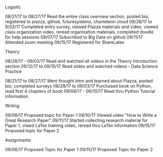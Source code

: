 
Logistic

08/21/17 to 08/27/17 Read the entire class overview section, posted bio, registered to piazza, github, futuresystems, chameleon cloud
08/28/17 to 9/03/17 Completed entry survey, viewed Piazza materials and video, viewed class organization video, reread organization materials, completed doodle for help sessions
09/07/17 Subscribed to Big Data on github
09/11/17 Attended zoom meeting
09/15/17 Registered for ShareLatex


Theory

08/28/17 - 09/03/17 Read and watched all videos in the Theory Introduction section
09/12/17 to 09/15/17 Read slides and watched videos - Data Science 
Practice

08/21/17 to 08/27/17  Went thought intro and learned about Piazza, posted bio, completed surveys
08/28/17 to 09/03/17  Purchased book on Python, read first 4 chapters of book
09/09/17 - 09/10/17   Read thru Python Tutorial information

Writing

09/06/17 Proposed topic for Paper 1
09/10/17 Viewed video "How to Write a Great Research Paper"
09/11/17 Started collecting research material for Paper 1, viwed LaTex training video, reread thru LaTex information 
09/15/17 Proposed topic for Paper 2

Assignments

09/06/17 Proposed Topic for Paper 1
09/15/17 Proposed Topic for Paper 2

